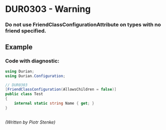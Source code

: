 # DUR0303 - Warning
### Do not use FriendClassConfigurationAttribute on types with no friend specified.

## Example

### Code with diagnostic:
```csharp
using Durian;
using Durian.Configuration;

// DUR0303
[FriendClassConfiguration(AllowsChildren = false)]
public class Test
{
    internal static string Name { get; }
}

```

##

*\(Written by Piotr Stenke\)*